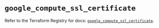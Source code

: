 # `google_compute_ssl_certificate`

Refer to the Terraform Registry for docs: [`google_compute_ssl_certificate`](https://registry.terraform.io/providers/hashicorp/google/6.35.0/docs/resources/compute_ssl_certificate).
